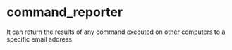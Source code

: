 # command_reporter
It can return the results of any command executed on other computers to a specific email address
